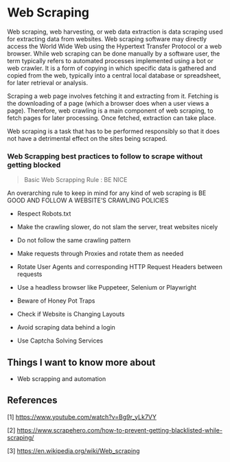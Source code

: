 # Web Scraping

Web scraping, web harvesting, or web data extraction is data scraping used for extracting data from websites. Web scraping software may directly access the World Wide Web using the Hypertext Transfer Protocol or a web browser. While web scraping can be done manually by a software user, the term typically refers to automated processes implemented using a bot or web crawler. It is a form of copying in which specific data is gathered and copied from the web, typically into a central local database or spreadsheet, for later retrieval or analysis.

Scraping a web page involves fetching it and extracting from it. Fetching is the downloading of a page (which a browser does when a user views a page). Therefore, web crawling is a main component of web scraping, to fetch pages for later processing. Once fetched, extraction can take place.

Web scraping is a task that has to be performed responsibly so that it does not have a detrimental effect on the sites being scraped. 


### **Web Scrapping best practices to follow to scrape without getting blocked**

> Basic Web Scrapping Rule : BE NICE

An overarching rule to keep in mind for any kind of web scraping is
BE GOOD AND FOLLOW A WEBSITE’S CRAWLING POLICIES

- Respect Robots.txt

- Make the crawling slower, do not slam the server, treat websites nicely

- Do not follow the same crawling pattern

- Make requests through Proxies and rotate them as needed

- Rotate User Agents and corresponding HTTP Request Headers between requests

- Use a headless browser like Puppeteer, Selenium or Playwright

- Beware of Honey Pot Traps

- Check if Website is Changing Layouts

- Avoid scraping data behind a login

- Use Captcha Solving Services

## Things I want to know more about

- Web scrapping and automation

## References

[1] <https://www.youtube.com/watch?v=Bg9r_yLk7VY>

[2] <https://www.scrapehero.com/how-to-prevent-getting-blacklisted-while-scraping/>

[3] <https://en.wikipedia.org/wiki/Web_scraping>
